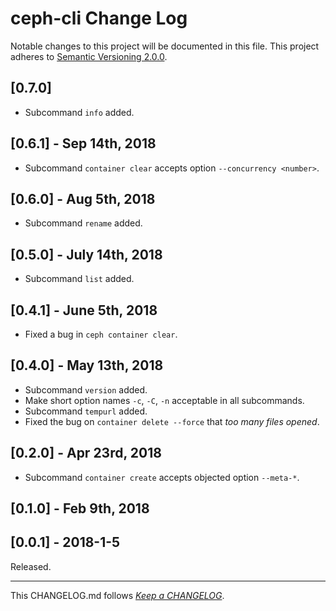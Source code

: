 #   ceph-cli Change Log

Notable changes to this project will be documented in this file. This project adheres to [Semantic Versioning 2.0.0](http://semver.org/).

##  [0.7.0]

*   Subcommand `info` added.

##  [0.6.1] - Sep 14th, 2018

*   Subcommand `container clear` accepts option `--concurrency <number>`.

##  [0.6.0] - Aug 5th, 2018

*   Subcommand `rename` added.

##  [0.5.0] - July 14th, 2018

*   Subcommand `list` added.

##  [0.4.1] - June 5th, 2018

*   Fixed a bug in `ceph container clear`.

##  [0.4.0] - May 13th, 2018

*   Subcommand `version` added.
*   Make short option names `-c`, `-C`, `-n` acceptable in all subcommands.
*   Subcommand `tempurl` added.
*   Fixed the bug on `container delete --force` that *too many files opened*.

##  [0.2.0] - Apr 23rd, 2018

*   Subcommand `container create` accepts objected option `--meta-*`.

##	[0.1.0] - Feb 9th, 2018

##	[0.0.1] - 2018-1-5

Released.

---
This CHANGELOG.md follows [*Keep a CHANGELOG*](http://keepachangelog.com/).
